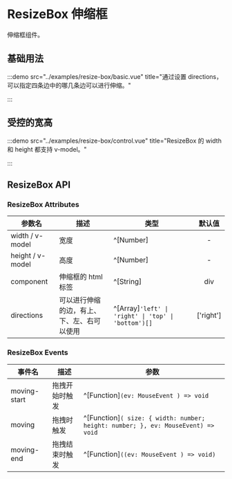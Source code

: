 # ResizeBox 伸缩框

伸缩框组件。

## 基础用法

:::demo src="../examples/resize-box/basic.vue" title="通过设置 directions，可以指定四条边中的哪几条边可以进行伸缩。"

:::

## 受控的宽高

:::demo src="../examples/resize-box/control.vue" title="ResizeBox 的 width 和 height 都支持 v-model。"

:::

## ResizeBox API

### ResizeBox Attributes

| 参数名 | 描述 | 类型 | 默认值 |
| ------ | ---- | ---- | :----: |
| width / v-model | 宽度 | ^[Number] | - |
| height / v-model | 高度 | ^[Number] | - |
| component | 伸缩框的 html 标签 | ^[String] | div |
| directions | 可以进行伸缩的边，有上、下、左、右可以使用 | ^[Array]`'left' \| 'right' \| 'top' \| 'bottom')[]`| ['right'] |

### ResizeBox Events

| 事件名 | 描述 | 参数 |
| ------ | ---- | ---- |
| moving-start | 拖拽开始时触发 | ^[Function]`(ev: MouseEvent ) => void` |
| moving | 拖拽时触发 | ^[Function]`( size: { width: number; height: number; }, ev: MouseEvent) => void`|
| moving-end | 拖拽结束时触发 | ^[Function]`((ev: MouseEvent ) => void)` |
